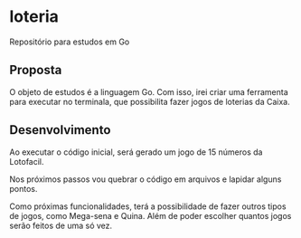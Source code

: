 # loteria
Repositório para estudos em Go

## Proposta
O objeto de estudos é a linguagem Go. Com isso, irei criar uma ferramenta para executar no terminala, que possibilita fazer jogos de loterias da Caixa.

## Desenvolvimento
Ao executar o código inicial, será gerado um jogo de 15 números da Lotofacil.

Nos próximos passos vou quebrar o código em arquivos e lapidar alguns pontos.

Como próximas funcionalidades, terá a possibilidade de fazer outros tipos de jogos, como Mega-sena e Quina. Além de poder escolher quantos jogos serão feitos de uma só vez.


